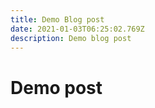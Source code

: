 ```yaml
---
title: Demo Blog post
date: 2021-01-03T06:25:02.769Z
description: Demo blog post
---
```

# Demo post